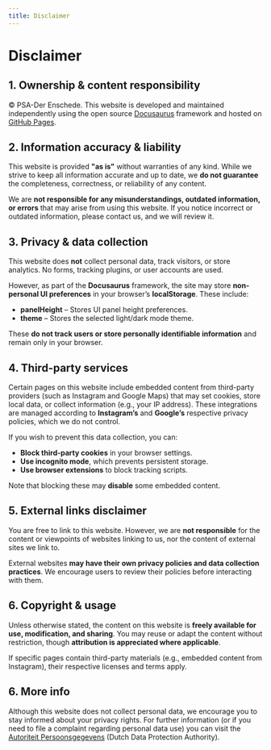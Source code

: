 ```yaml
---
title: Disclaimer
---
```


# Disclaimer

## 1. Ownership & content responsibility

© PSA-Der Enschede. This website is developed and maintained independently using the open source [Docusaurus](https://docusaurus.io) framework and hosted on [GitHub Pages](https://pages.github.com).

## 2. Information accuracy & liability

This website is provided **"as is"** without warranties of any kind. While we strive to keep all information accurate and up to date, we **do not guarantee** the completeness, correctness, or reliability of any content.

We are **not responsible for any misunderstandings, outdated information, or errors** that may arise from using this website. If you notice incorrect or outdated information, please contact us, and we will review it.

## 3. Privacy & data collection

This website does **not** collect personal data, track visitors, or store analytics. No forms, tracking plugins, or user accounts are used.

However, as part of the **Docusaurus** framework, the site may store **non-personal UI preferences** in your browser’s **localStorage**. These include:

- **panelHeight** – Stores UI panel height preferences.
- **theme** – Stores the selected light/dark mode theme.

These **do not track users or store personally identifiable information** and remain only in your browser.

## 4. Third-party services

Certain pages on this website include embedded content from third-party providers (such as Instagram and Google Maps) that may set cookies, store local data, or collect information (e.g., your IP address). These integrations are managed according to **Instagram’s** and **Google’s** respective privacy policies, which we do not control.

If you wish to prevent this data collection, you can:

- **Block third-party cookies** in your browser settings.
- **Use incognito mode**, which prevents persistent storage.
- **Use browser extensions** to block tracking scripts.

Note that blocking these may **disable** some embedded content.

## 5. External links disclaimer

You are free to link to this website. However, we are **not responsible** for the content or viewpoints of websites linking to us, nor the content of external sites we link to.

External websites **may have their own privacy policies and data collection practices**. We encourage users to review their policies before interacting with them.

## 6. Copyright & usage

Unless otherwise stated, the content on this website is **freely available for use, modification, and sharing**. You may reuse or adapt the content without restriction, though **attribution is appreciated where applicable**.

If specific pages contain third-party materials (e.g., embedded content from Instagram), their respective licenses and terms apply.

## 6. More info

Although this website does not collect personal data, we encourage you to stay informed about your privacy rights. For further information (or if you need to file a complaint regarding personal data use) you can visit the [Autoriteit Persoonsgegevens](https://www.autoriteitpersoonsgegevens.nl/en) (Dutch Data Protection Authority).
